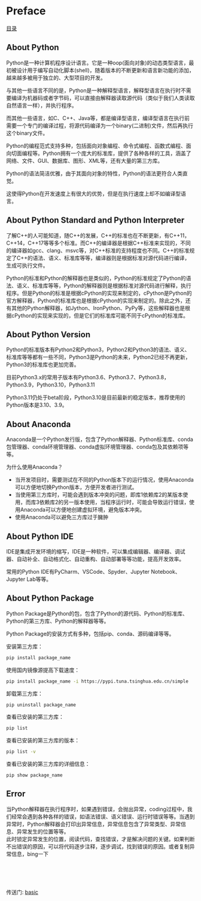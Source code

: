 # Preface

[目录](/README.md)

## About Python

Python是一种计算机程序设计语言。它是一种oop(面向对象)的动态类型语言，最初被设计用于编写自动化脚本(shell)，随着版本的不断更新和语言新功能的添加，越来越多被用于独立的、大型项目的开发。

与其他一些语言不同的是，Python是一种解释型语言，解释型语言在执行时不需要编译为机器码或者字节码，可以直接由解释器读取源代码（类似于我们人类读取自然语言一样），并执行程序。

而其他一些语言，如C、C++、Java等，都是编译型语言，编译型语言在执行前需要一个专门的编译过程，将源代码编译为一个binary(二进制)文件，然后再执行这个binary文件。

Python的编程范式支持多种，包括面向对象编程、命令式编程、函数式编程、面向切面编程等。Python拥有一个庞大的标准库，提供了各种各样的工具，涵盖了网络、文件、GUI、数据库、图形、XML等，还有大量的第三方库。

Python的语法简洁优雅，由于其面向对象的特性，Python的语法更符合人类直觉。

这使得Python在开发速度上有很大的优势，但是在执行速度上却不如编译型语言。

## About Python Standard and Python Interpreter

了解C++的人可能知道，随C++的发展，C++的标准也在不断更新，有C++11，C++14，C++17等等多个标准。而C++的编译器是根据C++标准来实现的，不同的编译器如gcc、clang、msvc等，对C++标准的支持程度也不同。C++的标准规定了C++的语法、语义、标准库等等，编译器则是根据标准对源代码进行编译，生成可执行文件。

Python的标准和Python的解释器也是类似的，Python的标准规定了Python的语法、语义、标准库等等，Python的解释器则是根据标准对源代码进行解释，执行程序。但是Python的标准是根据cPython的实现来制定的，cPython是Python的官方解释器，Python的标准库也是根据cPython的实现来制定的。除此之外，还有其他的Python解释器，如Jython、IronPython、PyPy等，这些解释器也是根据cPython的实现来实现的，但是它们的标准库可能不同于cPython的标准库。

## About Python Version

Python的标准版本有Python2和Python3，Python2和Python3的语法、语义、标准库等等都有一些不同，Python3是Python的未来，Python2已经不再更新，Python3的标准库也更加完善。

目前Python3.x的常用子版本有Python3.6、Python3.7、Python3.8，Python3.9，Python3.10，Python3.11

Python3.11仍处于beta阶段，Python3.10是目前最新的稳定版本，推荐使用的Python版本是3.10、3.9。

## About Anaconda

Anaconda是一个Python发行版，包含了Python解释器、Python标准库、conda包管理器、conda环境管理器、conda虚拟环境管理器、conda包及其依赖项等等。

为什么使用Anaconda？

- 当开发项目时，需要测试在不同的Python版本下的运行情况，使用Anaconda可以方便地切换Python版本，方便开发者进行测试。
- 当使用第三方库时，可能会遇到版本冲突的问题，即库1依赖库2的某版本使用，而库3依赖库2的另一版本使用，当程序运行时，可能会导致运行错误，使用Anaconda可以方便地创建虚拟环境，避免版本冲突。
- 使用Anaconda可以避免三方库过于臃肿

## About Python IDE

IDE是集成开发环境的缩写，IDE是一种软件，可以集成编辑器、编译器、调试器、自动补全、自动格式化、自动重构、自动部署等等功能，提高开发效率。

常用的Python IDE有PyCharm、VSCode、Spyder、Jupyter Notebook、Jupyter Lab等等。

## About Python Package

Python Package是Python的包，包含了Python的源代码、Python的标准库、Python的第三方库、Python的解释器等等。

Python Package的安装方式有多种，包括pip、conda、源码编译等等。

安装第三方库：

```bash
pip install package_name
```

使用国内镜像源提高下载速度：

```bash
pip install package_name -i https://pypi.tuna.tsinghua.edu.cn/simple
```

卸载第三方库：

```bash
pip uninstall package_name
```

查看已安装的第三方库：

```bash
pip list
```

查看已安装的第三方库的版本：

```bash
pip list -v
```

查看已安装的第三方库的详细信息：

```bash
pip show package_name
```

## Error

当Python解释器在执行程序时，如果遇到错误，会抛出异常，coding过程中，我们经常会遇到各种各样的错误，如语法错误、语义错误、运行时错误等等。当遇到异常时，Python解释器会打印出异常信息，异常信息包含了异常类型、异常信息、异常发生的位置等等。\
此时锁定异常发生的位置，阅读代码，查找错误，才是解决问题的关键。如果判断不出错误的原因，可以将代码逐步注释，逐步调试，找到错误的原因。或者复制异常信息，bing一下

\
\
\
\
传送门: [basic](Syntax.md)
